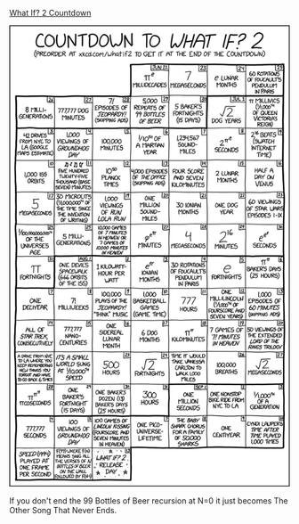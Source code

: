 [What If? 2 Countdown](https://xkcd.com/2636)

![What If? 2 Countdown](./random_comic.png)

If you don't end the 99 Bottles of Beer recursion at N=0 it just becomes The Other Song That Never Ends.

